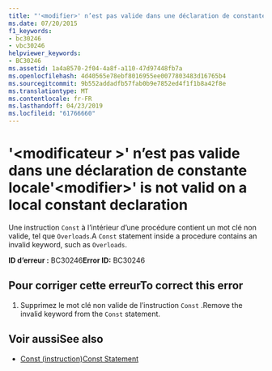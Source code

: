 ```yaml
---
title: "'<modifier>' n’est pas valide dans une déclaration de constante locale"
ms.date: 07/20/2015
f1_keywords:
- bc30246
- vbc30246
helpviewer_keywords:
- BC30246
ms.assetid: 1a4a8570-2f04-4a8f-a110-47d97448fb7a
ms.openlocfilehash: 4d40565e78ebf8016955ee0077803483d16765b4
ms.sourcegitcommit: 9b552addadfb57fab0b9e7852ed4f1f1b8a42f8e
ms.translationtype: MT
ms.contentlocale: fr-FR
ms.lasthandoff: 04/23/2019
ms.locfileid: "61766660"
---
```

# <a name="modifier-is-not-valid-on-a-local-constant-declaration"></a><span data-ttu-id="23b54-102">'\<modificateur >' n’est pas valide dans une déclaration de constante locale</span><span class="sxs-lookup"><span data-stu-id="23b54-102">'\<modifier>' is not valid on a local constant declaration</span></span>
<span data-ttu-id="23b54-103">Une instruction `Const` à l’intérieur d’une procédure contient un mot clé non valide, tel que `Overloads`.</span><span class="sxs-lookup"><span data-stu-id="23b54-103">A `Const` statement inside a procedure contains an invalid keyword, such as `Overloads`.</span></span>  
  
 <span data-ttu-id="23b54-104">**ID d’erreur :** BC30246</span><span class="sxs-lookup"><span data-stu-id="23b54-104">**Error ID:** BC30246</span></span>  
  
## <a name="to-correct-this-error"></a><span data-ttu-id="23b54-105">Pour corriger cette erreur</span><span class="sxs-lookup"><span data-stu-id="23b54-105">To correct this error</span></span>  
  
1. <span data-ttu-id="23b54-106">Supprimez le mot clé non valide de l’instruction `Const` .</span><span class="sxs-lookup"><span data-stu-id="23b54-106">Remove the invalid keyword from the `Const` statement.</span></span>  
  
## <a name="see-also"></a><span data-ttu-id="23b54-107">Voir aussi</span><span class="sxs-lookup"><span data-stu-id="23b54-107">See also</span></span>

- [<span data-ttu-id="23b54-108">Const (instruction)</span><span class="sxs-lookup"><span data-stu-id="23b54-108">Const Statement</span></span>](../../visual-basic/language-reference/statements/const-statement.md)
